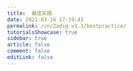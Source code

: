 ```yaml
---
title:  最佳实践
date: 2021-03-16 17:19:43
permalink: /cn/Zadig v3.3/bestpractice/
tutorialsShowcase: true
sidebar: true
article: false 
comment: false
editLink: false
---
```



